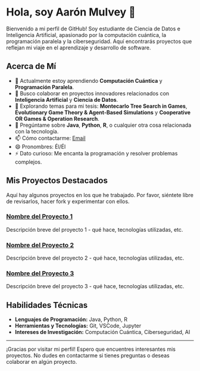 # Hola, soy Aarón Mulvey 👋

Bienvenido a mi perfil de GitHub! Soy estudiante de Ciencia de Datos e Inteligencia Artificial, apasionado por la computación cuántica, la programación paralela y la ciberseguridad. Aquí encontrarás proyectos que reflejan mi viaje en el aprendizaje y desarrollo de software.

## Acerca de Mí

- 🌱 Actualmente estoy aprendiendo **Computación Cuántica** y **Programación Paralela**.
- 👯 Busco colaborar en proyectos innovadores relacionados con **Inteligencia Artificial** y **Ciencia de Datos**.
- 🤔 Explorando temas para mi tesis: **Montecarlo Tree Search in Games**, **Evolutionary Game Theory & Agent-Based Simulations** y **Cooperative OR Games & Operation Research**.
- 💬 Pregúntame sobre **Java**, **Python**, **R**, o cualquier otra cosa relacionada con la tecnología.
- 📫 Cómo contactarme: [Email](mailto:tu-email@example.com)
- 😄 Pronombres: Él/Él
- ⚡ Dato curioso: Me encanta la programación y resolver problemas complejos.

## Mis Proyectos Destacados

Aquí hay algunos proyectos en los que he trabajado. Por favor, siéntete libre de revisarlos, hacer fork y experimentar con ellos.

### [Nombre del Proyecto 1](URL-del-proyecto)
Descripción breve del proyecto 1 - qué hace, tecnologías utilizadas, etc.

### [Nombre del Proyecto 2](URL-del-proyecto)
Descripción breve del proyecto 2 - qué hace, tecnologías utilizadas, etc.

### [Nombre del Proyecto 3](URL-del-proyecto)
Descripción breve del proyecto 3 - qué hace, tecnologías utilizadas, etc.

## Habilidades Técnicas

- **Lenguajes de Programación:** Java, Python, R
- **Herramientas y Tecnologías:** Git, VSCode, Jupyter
- **Intereses de Investigación:** Computación Cuántica, Ciberseguridad, AI

---

¡Gracias por visitar mi perfil! Espero que encuentres interesantes mis proyectos. No dudes en contactarme si tienes preguntas o deseas colaborar en algún proyecto.


<!--
**aaronMulveyAI/aaronMulveyAI** is a ✨ _special_ ✨ repository because its `README.md` (this file) appears on your GitHub profile.

Here are some ideas to get you started:

- 🔭 I’m currently working on ...
- 🌱 I’m currently learning ...
- 👯 I’m looking to collaborate on ...
- 🤔 I’m looking for help with ...
- 💬 Ask me about ...
- 📫 How to reach me: ...
- 😄 Pronouns: ...
- ⚡ Fun fact: ...
-->
